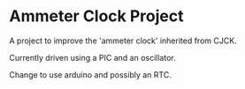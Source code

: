 # Ammeter Clock Project

A project to improve the 'ammeter clock' inherited from CJCK.

Currently driven using a PIC and an oscillator.

Change to use arduino and possibly an RTC.
